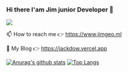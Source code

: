 ### Hi there I'am Jim junior Developer 👋

![](https://vistr.dev/badge?repo=Jimgeo98.Jimgeo98)

📫 How to reach me 👉 https://www.jimgeo.ml

🔭 My Blog 👉 https://jackdow.vercel.app

[![Anurag's github stats](https://github-readme-stats.vercel.app/api?username=Jimgeo98&count_private=true&theme=react&show_icons=true)](https://github.com/anuraghazra/github-readme-stats)
[![Top Langs](https://github-readme-stats.vercel.app/api/top-langs/?username=Jimgeo98&langs_count=6&theme=react&layout=compact)](https://github.com/anuraghazra/github-readme-stats)

<!--
**Jimgeo98/Jimgeo98** is a ✨ _special_ ✨ repository because its `README.md` (this file) appears on your GitHub profile.

Here are some ideas to get you started:

- 🔭 I’m currently working on ...
- 🌱 I’m currently learning ...
- 👯 I’m looking to collaborate on ...
- 🤔 I’m looking for help with ...
- 💬 Ask me about ...
- 📫 How to reach me: ...
- 😄 Pronouns: ...
- ⚡ Fun fact: ...
-->
